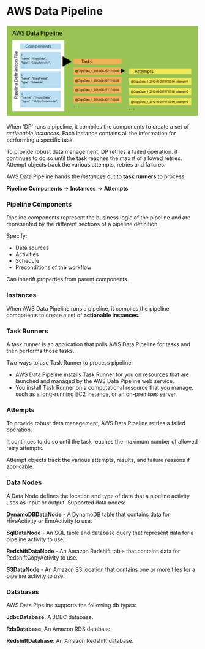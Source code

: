 # AWS Data Pipeline

![](../../assets/aws_data_pipeline.png)

When 'DP' runs a pipeline, it compiles the components to create a set of _actionable instances_. Each instance contains all the information for performing a specific task.

To provide robust data management, DP retries a failed operation. it continues to do so until the task reaches the max # of allowed retries. Attempt objects track the various attempts, retries and failures.

AWS Data Pipeline hands the _instances_ out to **task runners** to process.


**Pipeline Components** -> **Instances** -> **Attempts**

### Pipeline Components
Pipeline components represent the business logic of the pipeline and are represented by the different sections of a pipeline definition.

Specify:
- Data sources
- Activities
- Schedule
- Preconditions of the workflow

Can inherift properties from parent components.

### Instances
When AWS Data Pipeline runs a pipeline, it compiles the pipeline components to create a set of **actionable instances**.

### Task Runners

A task runner is an application that polls AWS Data Pipeline for tasks and then performs those tasks.

Two ways to use Task Runner to process pipeline:

- AWS Data Pipeline installs Task Runner for you on resources that are launched and managed by the AWS Data Pipeline web service.
- You install Task Runner on a computational resource that you manage, such as a long-running EC2 instance, or an on-premises server.

### Attempts

To provide robust data management, AWS Data Pipeline retries a failed operation.

It continues to do so until the task reaches the maximum number of allowed retry attempts. 

Attempt objects track the various attempts, results, and failure reasons if applicable.

### Data Nodes

A Data Node defines the location and type of data that a pipeline activity uses as input or output. Supported data nodes:

**DynamoDBDataNode** - A DynamoDB table that contains data for HiveActivity or EmrActivity to use.

**SqlDataNode** - An SQL table and database query that represent data for a pipeline activity to use.

**RedshiftDataNode** - An Amazon Redshift table that contains data for RedshiftCopyActivity to use.

**S3DataNode** - An Amazon S3 location that contains one or more files for a pipeline activity to use.

### Databases

AWS Data Pipeline supports the following db types:

**JdbcDatabase**: A JDBC database.

**RdsDatabase**: An Amazon RDS database.

**RedshiftDatabase**: An Amazon Redshift database.